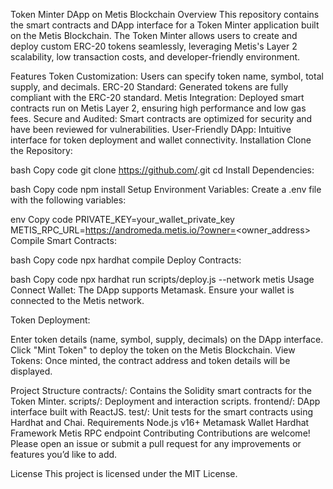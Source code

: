 Token Minter DApp on Metis Blockchain
Overview
This repository contains the smart contracts and DApp interface for a Token Minter application built on the Metis Blockchain. The Token Minter allows users to create and deploy custom ERC-20 tokens seamlessly, leveraging Metis's Layer 2 scalability, low transaction costs, and developer-friendly environment.

Features
Token Customization: Users can specify token name, symbol, total supply, and decimals.
ERC-20 Standard: Generated tokens are fully compliant with the ERC-20 standard.
Metis Integration: Deployed smart contracts run on Metis Layer 2, ensuring high performance and low gas fees.
Secure and Audited: Smart contracts are optimized for security and have been reviewed for vulnerabilities.
User-Friendly DApp: Intuitive interface for token deployment and wallet connectivity.
Installation
Clone the Repository:

bash
Copy code
git clone https://github.com/<your-repo-name>.git
cd <your-repo-name>
Install Dependencies:

bash
Copy code
npm install
Setup Environment Variables: Create a .env file with the following variables:

env
Copy code
PRIVATE_KEY=your_wallet_private_key
METIS_RPC_URL=https://andromeda.metis.io/?owner=<owner_address>
Compile Smart Contracts:

bash
Copy code
npx hardhat compile
Deploy Contracts:

bash
Copy code
npx hardhat run scripts/deploy.js --network metis
Usage
Connect Wallet: The DApp supports Metamask. Ensure your wallet is connected to the Metis network.

Token Deployment:

Enter token details (name, symbol, supply, decimals) on the DApp interface.
Click "Mint Token" to deploy the token on the Metis Blockchain.
View Tokens: Once minted, the contract address and token details will be displayed.

Project Structure
contracts/: Contains the Solidity smart contracts for the Token Minter.
scripts/: Deployment and interaction scripts.
frontend/: DApp interface built with ReactJS.
test/: Unit tests for the smart contracts using Hardhat and Chai.
Requirements
Node.js v16+
Metamask Wallet
Hardhat Framework
Metis RPC endpoint
Contributing
Contributions are welcome! Please open an issue or submit a pull request for any improvements or features you’d like to add.

License
This project is licensed under the MIT License.
